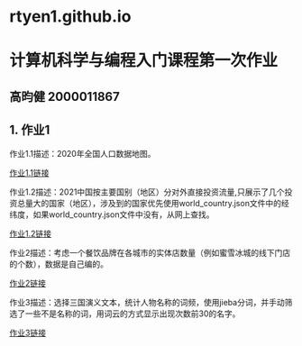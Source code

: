# rtyen1.github.io
# 计算机科学与编程入门课程第一次作业
## 高昀健 2000011867 
## 1. 作业1
作业1.1描述：2020年全国人口数据地图。

[作业1.1链接](https://rtyen1.github.io/全国人口数据地图2020_map.html)

作业1.2描述：2021中国按主要国别（地区）分对外直接投资流量,只展示了几个投资总量大的国家（地区），涉及到的国家优先使用world_country.json文件中的经纬度，如果world_country.json文件中没有，从网上查找。

[作业1.2链接](https://rtyen1.github.io/2021中国按主要国别（地区）分对外直接投资流量.html)

作业2描述：考虑一个餐饮品牌在各城市的实体店数量（例如蜜雪冰城的线下门店的个数），数据是自己编的。

[作业2链接](https://rtyen1.github.io/某品牌实体店数量.html)

作业3描述：选择三国演义文本，统计人物名称的词频，使用jieba分词，并手动筛选了一些不是名称的词，用词云的方式显示出现次数前30的名字。

[作业3链接](https://rtyen1.github.io/三国人物词频.html)
